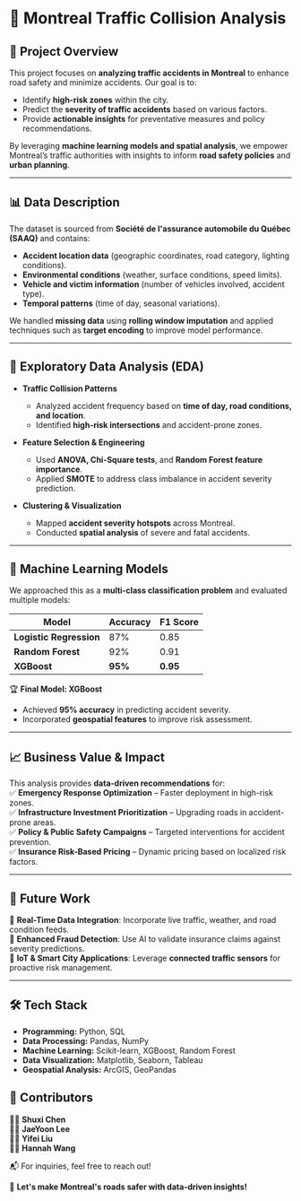# 🚗 Montreal Traffic Collision Analysis

## 📌 Project Overview  
This project focuses on **analyzing traffic accidents in Montreal** to enhance road safety and minimize accidents. Our goal is to:  
- Identify **high-risk zones** within the city.  
- Predict the **severity of traffic accidents** based on various factors.  
- Provide **actionable insights** for preventative measures and policy recommendations.  

By leveraging **machine learning models and spatial analysis**, we empower Montreal’s traffic authorities with insights to inform **road safety policies** and **urban planning**.

---

## 📊 Data Description  
The dataset is sourced from **Société de l'assurance automobile du Québec (SAAQ)** and contains:  
- **Accident location data** (geographic coordinates, road category, lighting conditions).  
- **Environmental conditions** (weather, surface conditions, speed limits).  
- **Vehicle and victim information** (number of vehicles involved, accident type).  
- **Temporal patterns** (time of day, seasonal variations).  

We handled **missing data** using **rolling window imputation** and applied techniques such as **target encoding** to improve model performance.

---

## 🔎 Exploratory Data Analysis (EDA)  
- **Traffic Collision Patterns**  
  - Analyzed accident frequency based on **time of day, road conditions, and location**.  
  - Identified **high-risk intersections** and accident-prone zones.  

- **Feature Selection & Engineering**  
  - Used **ANOVA, Chi-Square tests**, and **Random Forest feature importance**.  
  - Applied **SMOTE** to address class imbalance in accident severity prediction.  

- **Clustering & Visualization**  
  - Mapped **accident severity hotspots** across Montreal.  
  - Conducted **spatial analysis** of severe and fatal accidents.

---

## 🤖 Machine Learning Models  
We approached this as a **multi-class classification problem** and evaluated multiple models:

| Model                | Accuracy | F1 Score |
|----------------------|----------|----------|
| **Logistic Regression** | 87%  | 0.85 |
| **Random Forest**       | 92%  | 0.91 |
| **XGBoost**            | **95%** | **0.95** |

🏆 **Final Model: XGBoost**  
- Achieved **95% accuracy** in predicting accident severity.  
- Incorporated **geospatial features** to improve risk assessment.  

---

## 📈 Business Value & Impact  
This analysis provides **data-driven recommendations** for:  
✅ **Emergency Response Optimization** – Faster deployment in high-risk zones.  
✅ **Infrastructure Investment Prioritization** – Upgrading roads in accident-prone areas.  
✅ **Policy & Public Safety Campaigns** – Targeted interventions for accident prevention.  
✅ **Insurance Risk-Based Pricing** – Dynamic pricing based on localized risk factors.  

---

## 🔮 Future Work  
🚀 **Real-Time Data Integration**: Incorporate live traffic, weather, and road condition feeds.  
🛑 **Enhanced Fraud Detection**: Use AI to validate insurance claims against severity predictions.  
📍 **IoT & Smart City Applications**: Leverage **connected traffic sensors** for proactive risk management.  

---

## 🛠 Tech Stack  
- **Programming:** Python, SQL  
- **Data Processing:** Pandas, NumPy  
- **Machine Learning:** Scikit-learn, XGBoost, Random Forest  
- **Data Visualization:** Matplotlib, Seaborn, Tableau  
- **Geospatial Analysis:** ArcGIS, GeoPandas  

## 📢 Contributors  
👨‍💻 **Shuxi Chen**  
👨‍💻 **JaeYoon Lee**  
👩‍💻 **Yifei Liu**  
👩‍💻 **Hannah Wang**  

📬 For inquiries, feel free to reach out!  

🚀 **Let's make Montreal's roads safer with data-driven insights!**  
